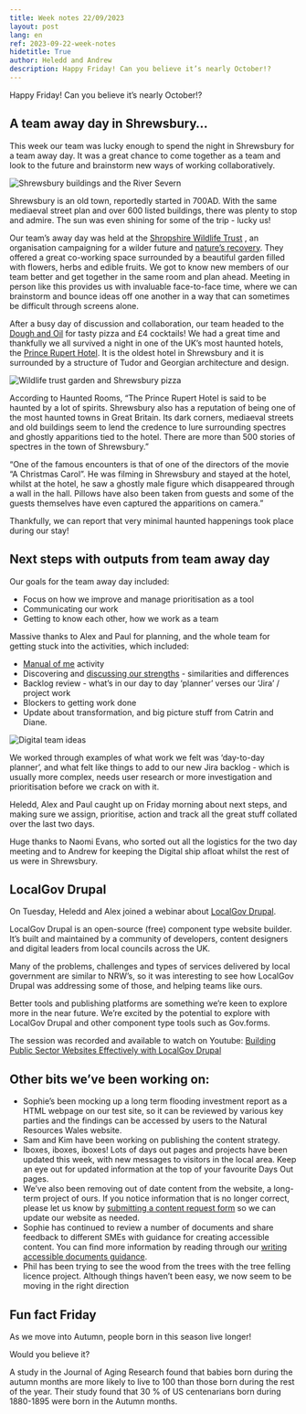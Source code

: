 ```yaml
---
title: Week notes 22/09/2023
layout: post
lang: en
ref: 2023-09-22-week-notes
hidetitle: True
author: Heledd and Andrew
description: Happy Friday! Can you believe it’s nearly October!?
---
```

Happy Friday! Can you believe it’s nearly October!?

## A team away day in Shrewsbury… ##

This week our team was lucky enough to spend the night in Shrewsbury for a team away day. It was a great chance to come together as a team and look to the future and brainstorm new ways of working collaboratively. 


![Shrewsbury buildings and the River Severn](https://github.com/nrw-digital/week-notes/blob/8df024844e909dfc1e3109d1f2908387690ebec5/images/shrewsbury%201.png?raw=true)

Shrewsbury is an old town, reportedly started in 700AD. With the same mediaeval street plan and over 600 listed buildings, there was plenty to stop and admire. The sun was even shining for some of the trip - lucky us!

Our team’s away day was held at the [Shropshire Wildlife Trust](https://www.shropshirewildlifetrust.org.uk/) , an organisation campaigning for a wilder future and [nature’s recovery](https://www.shropshirewildlifetrust.org.uk/nature-recovery). They offered a great co-working space surrounded by a beautiful garden filled with flowers, herbs and edible fruits. We got to know new members of our team better and get together in the same room and plan ahead. Meeting in person like this provides us with invaluable face-to-face time, where we can brainstorm and bounce ideas off one another in a way that can sometimes be difficult through screens alone.

After a busy day of discussion and collaboration, our team headed to the [Dough and Oil](https://www.doughandoil.com/) for tasty pizza and £4 cocktails! We had a great time and thankfully we all survived a night in one of the UK’s most haunted hotels, the [Prince Rupert Hotel](https://www.hauntedrooms.co.uk/product/prince-rupert-hotel-shrewsbury). It is the oldest hotel in Shrewsbury and it is surrounded by a structure of Tudor and Georgian architecture and design. 

![Wildlife trust garden and Shrewsbury pizza](https://github.com/nrw-digital/week-notes/blob/a44f76c1159229d91efe5d9f8d9edf63d4211d94/images/shrewsbury%202.png?raw=true)

According to Haunted Rooms, “The Prince Rupert Hotel is said to be haunted by a lot of spirits. Shrewsbury also has a reputation of being one of the most haunted towns in Great Britain. Its dark corners, mediaeval streets and old buildings seem to lend the credence to lure surrounding spectres and ghostly apparitions tied to the hotel. There are more than 500 stories of spectres in the town of Shrewsbury.”

“One of the famous encounters is that of one of the directors of the movie “A Christmas Carol”. He was filming in Shrewsbury and stayed at the hotel, whilst at the hotel, he saw a ghostly male figure which disappeared through a wall in the hall. Pillows have also been taken from guests and some of the guests themselves have even captured the apparitions on camera.”  

Thankfully, we can report that very minimal haunted happenings took place during our stay! 

## Next steps with outputs from team away day ##
Our goals for the team away day included:

+ Focus on how we improve and manage prioritisation as a tool
+ Communicating our work
+ Getting to know each other, how we work as a team

Massive thanks to Alex and Paul for planning, and the whole team for getting stuck into the activities, which included:
+ [Manual of me](https://medium.com/manual-of-me/what-is-a-manual-of-me-99e5cd568d8) activity 
+ Discovering and [discussing our strengths](https://www.viacharacter.org/character-strengths) - similarities and differences
+ Backlog review - what’s in our day to day ‘planner’ verses our ‘Jira’ / project work 
+ Blockers to getting work done
+ Update about transformation, and big picture stuff from Catrin and Diane.



![Digital team ideas](https://github.com/nrw-digital/week-notes/blob/7477ce606d5424bcce13029779ccd2d1b4469af8/images/postitShrewsSept23.png?raw=true)

We worked through examples of what work we felt was ‘day-to-day planner’, and what felt like things to add to our new Jira backlog - which is usually more complex, needs user research or more investigation and prioritisation before we crack on with it. 

Heledd, Alex and Paul caught up on Friday morning about next steps, and making sure we assign, prioritise, action and track all the great stuff collated over the last two days. 

Huge thanks to Naomi Evans, who sorted out all the logistics for the two day meeting and to Andrew for keeping the Digital ship afloat whilst the rest of us were in Shrewsbury. 

## LocalGov Drupal ##
On Tuesday, Heledd and Alex joined a webinar about [LocalGov Drupal](https://localgovdrupal.org/councils/web-teams). 

LocalGov Drupal is an open-source (free) component type website builder. It’s built and maintained by a community of developers, content designers and digital leaders from local councils across the UK.

Many of the problems, challenges and types of services delivered by local government are similar to NRW’s, so it was interesting to see how LocalGov Drupal was addressing some of those, and helping teams like ours. 

Better tools and publishing platforms are something we’re keen to explore more in the near future. We’re excited by the potential to explore with LocalGov Drupal and other component type tools such as Gov.forms. 

The session was recorded and available to watch on Youtube: [Building Public Sector Websites Effectively with LocalGov Drupal](https://www.youtube.com/watch?v=l68WYTglqWU)

## Other bits we’ve been working on: ## 
+ Sophie’s been mocking up a long term flooding investment report as a HTML webpage on our test site, so it can be reviewed by various key parties and the findings can be accessed by users to the Natural Resources Wales website.
+ Sam and Kim have been working on publishing the content strategy.
+ Iboxes, iboxes, iboxes! Lots of days out pages and projects have been updated this week, with new messages to visitors in the local area. Keep an eye out for updated information at the top of your favourite Days Out pages.
+ We’ve also been removing out of date content from the website, a long-term project of ours. If you notice information that is no longer correct, please let us know by [submitting a content request form](https://eur01.safelinks.protection.outlook.com/?url=https%3A%2F%2Fwww.smartsurvey.co.uk%2Fs%2FSCU7CL%2F%3Flang%3D715530&data=05%7C01%7Cdigidol%40cyfoethnaturiolcymru.gov.uk%7C948505f4b2bb4f0a941e08db8eb48277%7C8865ef0facde487cbf175cb50375d757%7C0%7C0%7C638260678154552736%7CUnknown%7CTWFpbGZsb3d8eyJWIjoiMC4wLjAwMDAiLCJQIjoiV2luMzIiLCJBTiI6Ik1haWwiLCJXVCI6Mn0%3D%7C3000%7C%7C%7C&sdata=wM1PLlWGdMBlJNc4VE%2B8bzcmxryQZRk6bTKx%2B8VqDoU%3D&reserved=0) so we can update our website as needed.
+ Sophie has continued to review a number of documents and share feedback to different SMEs with guidance for creating accessible content. You can find more information by reading through our [writing accessible documents guidance](https://naturalresources.wales/footer-links/writing-accessible-documents/?lang=en).
+ Phil has been trying to see the wood from the trees with the tree felling licence project. Although things haven’t been easy, we now seem to be moving in the right direction

## Fun fact Friday ##
As we move into Autumn, people born in this season live longer!

Would you believe it?

A study in the Journal of Aging Research found that babies born during the autumn months are more likely to live to 100 than those born during the rest of the year.
Their study found that 30 % of US centenarians born during 1880-1895 were born in the Autumn months.

